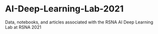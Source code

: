 # AI-Deep-Learning-Lab-2021
Data, notebooks, and articles associated with the RSNA AI Deep Learning Lab at RSNA 2021
